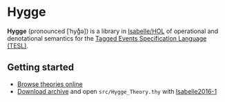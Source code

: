 Hygge
===================

**Hygge** (pronounced [ˈhyɡ̊ə]) is a library in [Isabelle/HOL](http://isabelle.in.tum.de/) of operational and denotational semantics for the [Tagged Events Specification Language (TESL)](http://wwwdi.supelec.fr/software/TESL/).

Getting started
-------------------
 - [Browse theories online](https://heron-solver.github.io/hygge/)
 - [Download archive](https://github.com/heron-solver/hygge/archive/master.zip) and open `src/Hygge_Theory.thy` with [Isabelle2016-1](http://isabelle.in.tum.de/installation.html)
